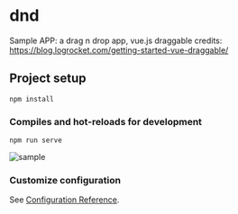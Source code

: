# dnd
Sample APP: a drag n drop app, vue.js draggable credits: https://blog.logrocket.com/getting-started-vue-draggable/

## Project setup
```
npm install
```

### Compiles and hot-reloads for development
```
npm run serve
```
![sample](https://user-images.githubusercontent.com/63542351/170845108-719d179e-5652-40cc-8fe9-4b6eefed54eb.gif)

### Customize configuration
See [Configuration Reference](https://cli.vuejs.org/config/).

